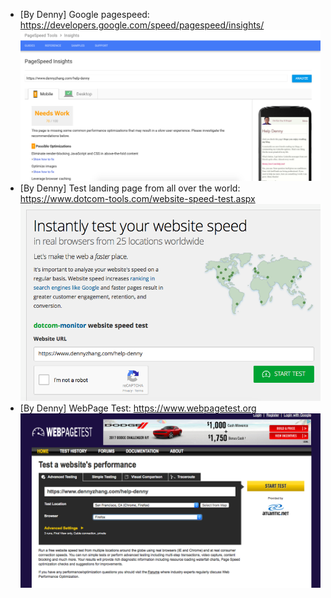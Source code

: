 * [By Denny] Google pagespeed: https://developers.google.com/speed/pagespeed/insights/
![](./images/google-pagespeed.png)
* [By Denny] Test landing page from all over the world: https://www.dotcom-tools.com/website-speed-test.aspx
![](./images/dotcom-tools.png)
* [By Denny] WebPage Test: https://www.webpagetest.org
![](./images/webpage-test.png)
